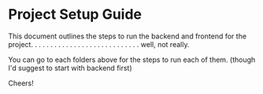 # Project Setup Guide

This document outlines the steps to run the backend and frontend for the project.
.
.
.
.
.
.
.
.
.
.
.
.
.
.
.
.
.
.
.
.
.
.
.
.
.
.
.
well, not really.

You can go to each folders above for the steps to run each of them.
(though I'd suggest to start with backend first)

Cheers!
